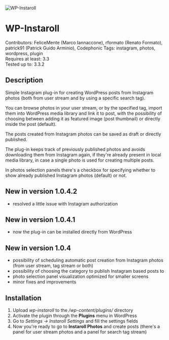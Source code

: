 ![WP-Instaroll](http://rollstudio.it/assets/wp-instaroll/instaroll_github.png)

WP-Instaroll
============

Contributors: FeliceMente (Marco Iannaccone), rformato (Renato Formato), patrick91 (Patrick Guido Arminio), Codephonic
Tags: instagram, photos, wordpress, plugin  
Requires at least: 3.3  
Tested up to: 3.3.2  

Description
-----------

Simple Instagram plug-in for creating WordPress posts from Instagram photos (both from user stream and by using a specific search tag).

You can browse photos in your user stream, or by the specified tag, import them into WordPress media library and link it to post, with the possibility of choosing between adding it as featured image (post thumbnail) or directly inside the post (default).

The posts created from Instagram photos can be saved as draft or directly published.

The plug-in keeps track of previously published photos and avoids downloading them from Instagram again, if they're already present in local media library, in case a single photo is used for creating multiple posts.

In photos selection panels there's a checkbox for specifying whether to show already published Instagram photos (default) or not.

New in version 1.0.4.2
----------------------

- resolved a little issue with Instagram authorization

New in version 1.0.4.1
----------------------

- now the plug-in can be installed directly from WordPress

New in version 1.0.4
--------------------

- possibility of scheduling automatic post creation from Instagram photos (from user stream, tag stream or both)
- possibility of choosing the category to publish Instagram based posts to
- photo selection panel visualization optimized for smaller screens
- minor fixes and improvements

Installation
------------

1. Upload *wp-instaroll* to the */wp-content/plugins/* directory
2. Activate the plugin through the **Plugins** menu in WordPress
3. Go to *Settings -> Instaroll Settings* and fill the settings fields
4. Now you're ready to go to **Instaroll Photos** and create posts (there's a panel for user stream photos and a panel for search tag stream)